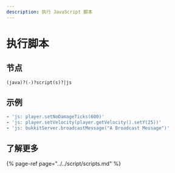 ```yaml
---
description: 执行 JavaScript 脚本
---
```


# 执行脚本

## 节点

```text
(java)?(-)?script(s)?|js
```

## 示例

```yaml
- 'js: player.setNoDamageTicks(600)'
- 'js: player.setVelocity(player.getVelocity().setY(25))'
- 'js: bukkitServer.broadcastMessage("A Broadcast Message")'
```

## 了解更多

{% page-ref page="../../script/scripts.md" %}



